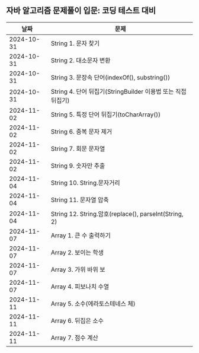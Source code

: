 ## 자바 알고리즘 문제풀이 입문: 코딩 테스트 대비

| 날짜         | 문제                                                  |
|------------|-----------------------------------------------------|
| 2024-10-31 | String 1. 문자 찾기                                     |
| 2024-10-31 | String 2. 대소문자 변환                                   |
| 2024-10-31 | String 3. 문장속 단어(indexOf(), substring())            |
| 2024-10-31 | String 4. 단어 뒤집기(StringBuilder 이용법 또는 직접뒤집기)        |
| 2024-11-02 | String 5. 특정 단어 뒤집기(toCharArray())                  |
| 2024-11-02 | String 6. 중복 문자 제거                                  |
| 2024-11-02 | String 7. 회문 문자열                                    |
| 2024-11-02 | String 9. 숫자만 추출                                    |
| 2024-11-04 | String 10. String.문자거리                              |
| 2024-11-04 | String 11. 문자열 압축                                   |
| 2024-11-04 | String 12. String.암호(replace(), parseInt(String, 2) |
| 2024-11-07 | Array 1. 큰 수 출력하기                                   |
| 2024-11-07 | Array 2. 보이는 학생                                     |
| 2024-11-07 | Array 3. 가위 바위 보                                    |
| 2024-11-07 | Array 4. 피보나치 수열                                    |
| 2024-11-11 | Array 5. 소수(에라토스테네스 체)                              |
| 2024-11-11 | Array 6. 뒤집은 소수                          |
| 2024-11-11 | Array 7. 점수 계산                                      |